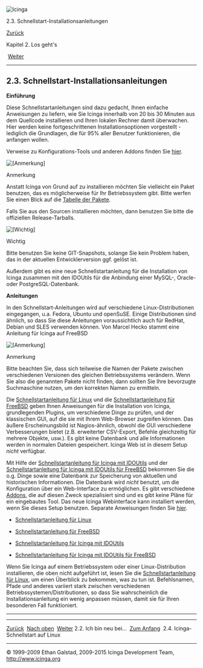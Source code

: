 ![Icinga](../images/logofullsize.png "Icinga")

2.3. Schnellstart-Installationsanleitungen

[Zurück](newbie.md) 

Kapitel 2. Los geht's

 [Weiter](quickstart-icinga.md)

* * * * *

2.3. Schnellstart-Installationsanleitungen
------------------------------------------

**Einführung**

Diese Schnellstartanleitungen sind dazu gedacht, Ihnen einfache
Anweisungen zu liefern, wie Sie Icinga innerhalb von 20 bis 30 Minuten
aus dem Quellcode installieren und Ihren lokalen Rechner damit
überwachen. Hier werden keine fortgeschrittenen Installationsoptionen
vorgestellt - lediglich die Grundlagen, die für 95% aller Benutzer
funktionieren, die anfangen wollen.

Verweise zu Konfigurations-Tools und anderen Addons finden Sie
[hier](addons.md "10.1. Icinga Addons").

![[Anmerkung]](../images/note.png)

Anmerkung

Anstatt Icinga von Grund auf zu installieren möchten Sie vielleicht ein
Paket benutzen, das es möglicherweise für Ihr Betriebssystem gibt. Bitte
werfen Sie einen Blick auf die [Tabelle der
Pakete](https://www.icinga.org/download/packages).

Falls Sie aus den Sourcen installieren möchten, dann benutzen Sie bitte
die offiziellen Release-Tarballs.

![[Wichtig]](../images/important.png)

Wichtig

Bitte benutzen Sie keine GIT-Snapshots, solange Sie kein Problem haben,
das in der aktuellen Entwicklerversion ggf. gelöst ist.

Außerdem gibt es eine neue Schnellstartanleitung für die Installation
von Icinga zusammen mit den IDOUtils für die Anbindung einer MySQL-,
Oracle- oder PostgreSQL-Datenbank.

**Anleitungen**

In den Schnellstart-Anleitungen wird auf verschiedene
Linux-Distributionen eingegangen, u.a. Fedora, Ubuntu und openSuSE.
Einige Distributionen sind ähnlich, so dass Sie diese Anleitungen
voraussichtlich auch für RedHat, Debian und SLES verwenden können. Von
Marcel Hecko stammt eine Anleitung für Icinga auf FreeBSD

![[Anmerkung]](../images/note.png)

Anmerkung

Bitte beachten Sie, dass sich teilweise die Namen der Pakete zwischen
verschiedenen Versionen des gleichen Betriebssystems verändern. Wenn Sie
also die genannten Pakete nicht finden, dann sollten Sie Ihre bevorzugte
Suchmaschine nutzen, um den korrekten Namen zu ermitteln.

Die [Schnellstartanleitung für
Linux](quickstart-icinga.md "2.4. Icinga-Schnellstart auf Linux") und
die [Schnellstartanleitung für
FreeBSD](quickstart-icinga-freebsd.md "2.5. Icinga-Schnellstart auf FreeBSD")
geben Ihnen Anweisungen für die Installation von Icinga, grundlegenden
Plugins, um verschiedene Dinge zu prüfen, und der klassischen GUI, auf
die sie mit Ihrem Web-Browser zugreifen können. Das äußere
Erscheinungsbild ist Nagios-ähnlich, obwohl die GUI verschiedene
Verbesserungen bietet (z.B. erweiterter CSV-Export, Befehle gleichzeitig
für mehrere Objekte, usw.). Es gibt keine Datenbank und alle
Informationen werden in normalen Dateien gespeichert. Icinga Web ist in
diesem Setup *nicht* verfügbar.

Mit Hilfe der [Schnellstartanleitung für Icinga mit
IDOUtils](quickstart-idoutils.md "2.6. Icinga-Schnellstart mit IDOUtils")
und der [Schnellstartanleitung für Icinga mit IDOUtils für
FreeBSD](quickstart-idoutils-freebsd.md "2.7. Icinga-Schnellstart mit IDOUtils auf FreeBSD")
bekommen Sie die o.g. Dinge sowie eine Datenbank zur Speicherung von
aktuellen und historischen Informationen. Die Datenbank wird *nicht*
benutzt, um die Konfiguration über ein Web-Interface zu ermöglichen. Es
gibt verschiedene [Addons](addons.md "10.1. Icinga Addons"), die auf
diesen Zweck spezialisiert sind und es gibt keine Pläne für ein
eingebautes Tool. Das neue Icinga Webinterface kann installiert werden,
wenn Sie dieses Setup benutzen. Separate Anweisungen finden Sie
[hier](icinga-web-scratch.md "6.5. Installation des Icinga Web Frontend").

-   [Schnellstartanleitung für
    Linux](quickstart-icinga.md "2.4. Icinga-Schnellstart auf Linux")

-   [Schnellstartanleitung für
    FreeBSD](quickstart-icinga-freebsd.md "2.5. Icinga-Schnellstart auf FreeBSD")

-   [Schnellstartanleitung für Icinga mit
    IDOUtils](quickstart-idoutils.md "2.6. Icinga-Schnellstart mit IDOUtils")

-   [Schnellstartanleitung für Icinga mit IDOUtils für
    FreeBSD](quickstart-idoutils.md "2.6. Icinga-Schnellstart mit IDOUtils")

Wenn Sie Icinga auf einem Betriebssystem oder einer Linux-Distribution
installieren, die oben nicht aufgeführt ist, lesen Sie die
[Schnellstartanleitung für
Linux](quickstart-icinga.md "2.4. Icinga-Schnellstart auf Linux"), um
einen Überblick zu bekommen, was zu tun ist. Befehlsnamen, Pfade und
anderes variiert stark zwischen verschiedenen
Betriebssystemen/Distributionen, so dass Sie wahrscheinlich die
Installationsanleitung ein wenig anpassen müssen, damit sie für Ihren
besonderen Fall funktioniert.

* * * * *

  -------------------------- -------------------------- -------------------------------------
  [Zurück](newbie.md)      [Nach oben](ch02.md)      [Weiter](quickstart-icinga.md)
  2.2. Ich bin neu bei...    [Zum Anfang](index.md)    2.4. Icinga-Schnellstart auf Linux
  -------------------------- -------------------------- -------------------------------------

© 1999-2009 Ethan Galstad, 2009-2015 Icinga Development Team,
http://www.icinga.org
